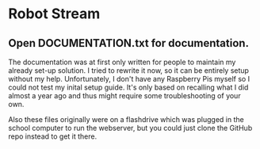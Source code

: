 # Robot Stream

## Open DOCUMENTATION.txt for documentation.

The documentation was at first only written for people to maintain my already set-up solution. I tried to rewrite it now, so it can be entirely setup without my help.
Unfortunately, I don't have any Raspberry Pis myself so I could not test my inital setup guide. It's only based on recalling what I did almost a year ago and thus might require some troubleshooting of your own.

Also these files originally were on a flashdrive which was plugged in the school computer to run the webserver, but you could just clone the GitHub repo instead to get it there.

